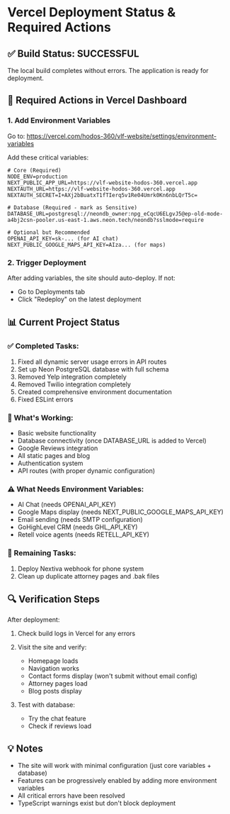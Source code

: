 # Vercel Deployment Status & Required Actions

## ✅ Build Status: SUCCESSFUL

The local build completes without errors. The application is ready for deployment.

## 🎯 Required Actions in Vercel Dashboard

### 1. Add Environment Variables

Go to: https://vercel.com/hodos-360/vlf-website/settings/environment-variables

Add these critical variables:

```env
# Core (Required)
NODE_ENV=production
NEXT_PUBLIC_APP_URL=https://vlf-website-hodos-360.vercel.app
NEXTAUTH_URL=https://vlf-website-hodos-360.vercel.app
NEXTAUTH_SECRET=I+AXj2bBuatxT1fTIerq5v1Re04Umrk0Kn6nbLQrT5c=

# Database (Required - mark as Sensitive)
DATABASE_URL=postgresql://neondb_owner:npg_eCqcU6ELgvJ5@ep-old-mode-a4bj2csn-pooler.us-east-1.aws.neon.tech/neondb?sslmode=require

# Optional but Recommended
OPENAI_API_KEY=sk-... (for AI chat)
NEXT_PUBLIC_GOOGLE_MAPS_API_KEY=AIza... (for maps)
```

### 2. Trigger Deployment

After adding variables, the site should auto-deploy. If not:

- Go to Deployments tab
- Click "Redeploy" on the latest deployment

## 📊 Current Project Status

### ✅ Completed Tasks:

1. Fixed all dynamic server usage errors in API routes
2. Set up Neon PostgreSQL database with full schema
3. Removed Yelp integration completely
4. Removed Twilio integration completely
5. Created comprehensive environment documentation
6. Fixed ESLint errors

### 🚀 What's Working:

- Basic website functionality
- Database connectivity (once DATABASE_URL is added to Vercel)
- Google Reviews integration
- All static pages and blog
- Authentication system
- API routes (with proper dynamic configuration)

### ⚠️ What Needs Environment Variables:

- AI Chat (needs OPENAI_API_KEY)
- Google Maps display (needs NEXT_PUBLIC_GOOGLE_MAPS_API_KEY)
- Email sending (needs SMTP configuration)
- GoHighLevel CRM (needs GHL_API_KEY)
- Retell voice agents (needs RETELL_API_KEY)

### 📝 Remaining Tasks:

1. Deploy Nextiva webhook for phone system
2. Clean up duplicate attorney pages and .bak files

## 🔍 Verification Steps

After deployment:

1. Check build logs in Vercel for any errors
2. Visit the site and verify:

   - Homepage loads
   - Navigation works
   - Contact forms display (won't submit without email config)
   - Attorney pages load
   - Blog posts display

3. Test with database:
   - Try the chat feature
   - Check if reviews load

## 💡 Notes

- The site will work with minimal configuration (just core variables + database)
- Features can be progressively enabled by adding more environment variables
- All critical errors have been resolved
- TypeScript warnings exist but don't block deployment
